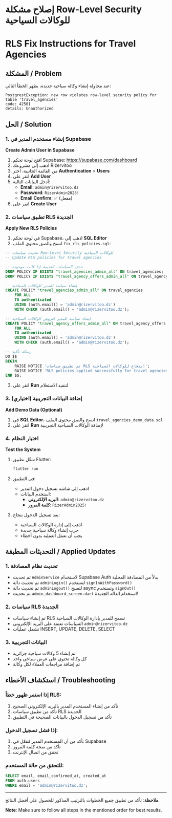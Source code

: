 # إصلاح مشكلة Row-Level Security للوكالات السياحية
# RLS Fix Instructions for Travel Agencies

## المشكلة / Problem
عند محاولة إنشاء وكالة سياحية جديدة، يظهر الخطأ التالي:
```
PostgrestException: new row violates row-level security policy for table 'travel_agencies'
code: 42501
details: Unauthorized
```

## الحل / Solution

### 1. إنشاء مستخدم المدير في Supabase
**Create Admin User in Supabase**

1. افتح لوحة تحكم Supabase: https://supabase.com/dashboard
2. اذهب إلى مشروعك Rizervitoo
3. من القائمة الجانبية، اختر **Authentication** > **Users**
4. انقر على **Add User**
5. أدخل البيانات التالية:
   - **Email**: `admin@rizervitoo.dz`
   - **Password**: `RizerAdmin2025!`
   - **Email Confirm**: ✅ (مفعل)
6. انقر على **Create User**

### 2. تطبيق سياسات RLS الجديدة
**Apply New RLS Policies**

1. في لوحة تحكم Supabase، اذهب إلى **SQL Editor**
2. انسخ والصق محتوى الملف `fix_rls_policies.sql`:

```sql
-- تحديث سياسات Row-Level Security للوكالات السياحية
-- Update RLS policies for travel agencies

-- حذف السياسات القديمة إذا كانت موجودة
DROP POLICY IF EXISTS "travel_agencies_admin_all" ON travel_agencies;
DROP POLICY IF EXISTS "travel_agency_offers_admin_all" ON travel_agency_offers;

-- إنشاء سياسة للمدير للوكالات السياحية
CREATE POLICY "travel_agencies_admin_all" ON travel_agencies
    FOR ALL
    TO authenticated
    USING (auth.email() = 'admin@rizervitoo.dz')
    WITH CHECK (auth.email() = 'admin@rizervitoo.dz');

-- إنشاء سياسة للمدير لعروض الوكالات السياحية
CREATE POLICY "travel_agency_offers_admin_all" ON travel_agency_offers
    FOR ALL
    TO authenticated
    USING (auth.email() = 'admin@rizervitoo.dz')
    WITH CHECK (auth.email() = 'admin@rizervitoo.dz');

-- رسالة تأكيد
DO $$
BEGIN
    RAISE NOTICE 'تم تطبيق سياسات RLS بنجاح للوكالات السياحية!';
    RAISE NOTICE 'RLS policies applied successfully for travel agencies!';
END $$;
```

3. انقر على **Run** لتنفيذ الاستعلام

### 3. إضافة البيانات التجريبية (اختياري)
**Add Demo Data (Optional)**

1. في **SQL Editor**، انسخ والصق محتوى الملف `travel_agencies_demo_data.sql`
2. انقر على **Run** لإضافة الوكالات السياحية التجريبية

### 4. اختبار النظام
**Test the System**

1. شغّل تطبيق Flutter:
   ```bash
   flutter run
   ```

2. في التطبيق:
   - اذهب إلى شاشة تسجيل دخول المدير
   - استخدم البيانات:
     - **البريد الإلكتروني**: `admin@rizervitoo.dz`
     - **كلمة المرور**: `RizerAdmin2025!`

3. بعد تسجيل الدخول بنجاح:
   - اذهب إلى إدارة الوكالات السياحية
   - جرب إنشاء وكالة سياحية جديدة
   - يجب أن تعمل العملية بدون أخطاء

## التحديثات المطبقة / Applied Updates

### 1. تحديث نظام المصادقة
- تم تحديث `AdminService` لاستخدام Supabase Auth بدلاً من المصادقة المحلية
- تم تحديث دالة `adminLogin()` لتستخدم `signInWithPassword()`
- تم تحديث دالة `adminLogout()` لتصبح async وتستخدم `signOut()`
- تم تحديث `admin_dashboard_screen.dart` لاستخدام الدالة الجديدة

### 2. سياسات RLS الجديدة
- تم إنشاء سياسات RLS تسمح للمدير بإدارة الوكالات السياحية
- السياسات تعتمد على البريد الإلكتروني `admin@rizervitoo.dz`
- تشمل عمليات INSERT, UPDATE, DELETE, SELECT

### 3. البيانات التجريبية
- تم إنشاء 5 وكالات سياحية جزائرية
- كل وكالة تحتوي على عرض سياحي واحد
- تم إضافة مراجعات العملاء لكل وكالة

## استكشاف الأخطاء / Troubleshooting

### إذا استمر ظهور خطأ RLS:
1. تأكد من إنشاء المستخدم المدير بالبريد الإلكتروني الصحيح
2. تأكد من تطبيق سياسات RLS الجديدة
3. تأكد من تسجيل الدخول بالبيانات الصحيحة في التطبيق

### إذا فشل تسجيل الدخول:
1. تأكد من أن المستخدم المدير مُفعّل في Supabase
2. تأكد من صحة كلمة المرور
3. تحقق من اتصال الإنترنت

### للتحقق من حالة المستخدم:
```sql
SELECT email, email_confirmed_at, created_at 
FROM auth.users 
WHERE email = 'admin@rizervitoo.dz';
```

---

**ملاحظة**: تأكد من تطبيق جميع الخطوات بالترتيب المذكور للحصول على أفضل النتائج.

**Note**: Make sure to follow all steps in the mentioned order for best results.